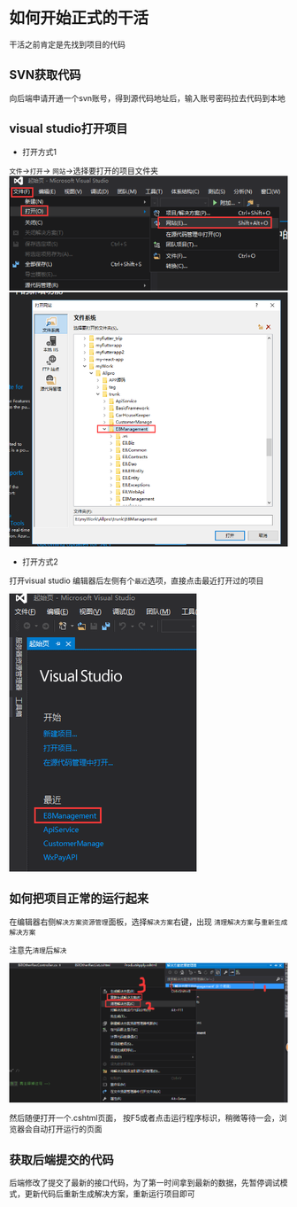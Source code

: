 # 如何开始正式的干活
干活之前肯定是先找到项目的代码

## SVN获取代码

向后端申请开通一个svn账号，得到源代码地址后，输入账号密码拉去代码到本地

## visual studio打开项目
- 打开方式1

`文件`->`打开`-> `网站`->选择要打开的项目文件夹
![我是一个图片](./img/example_img06.png)
![我是一个图片](./img/example_img07.png)

- 打开方式2

打开visual studio 编辑器后左侧有个`最近`选项，直接点击最近打开过的项目

![我是一个图片](./img/open_02.png)

## 如何把项目正常的运行起来

在编辑器右侧`解决方案资源管理`面板，选择`解决方案`右键，出现 `清理解决方案`与`重新生成解决方案` 

注意先`清理`后`解决`

![我是一个图片](./img/example_img05.png)

然后随便打开一个.cshtml页面， 按F5或者点击运行程序标识，稍微等待一会，浏览器会自动打开运行的页面

## 获取后端提交的代码

后端修改了提交了最新的接口代码，为了第一时间拿到最新的数据，先暂停调试模式，更新代码后重新生成解决方案，重新运行项目即可
